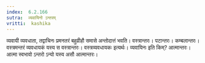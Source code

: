 ```yaml
---
index:  6.2.166
sutra:  व्यवायिनो ऽन्तरम्
vritti:  kashika 
---
```


व्यवायी व्यवधाता, तद्वाचिनः प्रमनतरं बहुव्रीहौ समासे अन्तोदात्तं भवति। वस्त्रान्तरः। पटान्तरः। कम्बलान्तरः। वस्त्रमन्तरं व्यवधायकं यस्य स वस्त्रान्तरः। वस्त्रव्यवधायकः इत्यर्थः। व्यवायिनः इति किम्? आत्मान्तरः। आत्मा स्वभावो ऽन्तरो ऽन्यो यस्य असौ आत्मान्तरः।

